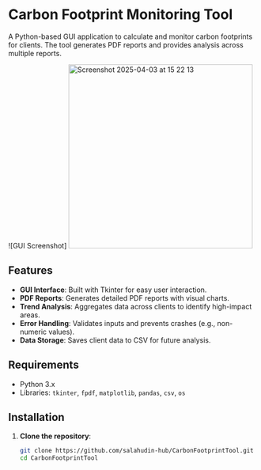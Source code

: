 # Carbon Footprint Monitoring Tool

A Python-based GUI application to calculate and monitor carbon footprints for clients. The tool generates PDF reports and provides analysis across multiple reports.

![GUI Screenshot]
<img width="372" alt="Screenshot 2025-04-03 at 15 22 13" src="https://github.com/user-attachments/assets/ee61bfa3-b777-43a4-b439-f281ad059263" />


## Features
- **GUI Interface**: Built with Tkinter for easy user interaction.
- **PDF Reports**: Generates detailed PDF reports with visual charts.
- **Trend Analysis**: Aggregates data across clients to identify high-impact areas.
- **Error Handling**: Validates inputs and prevents crashes (e.g., non-numeric values).
- **Data Storage**: Saves client data to CSV for future analysis.

## Requirements
- Python 3.x
- Libraries: `tkinter`, `fpdf`, `matplotlib`, `pandas`, `csv`, `os`

## Installation
1. **Clone the repository**:
   ```bash
   git clone https://github.com/salahudin-hub/CarbonFootprintTool.git
   cd CarbonFootprintTool
